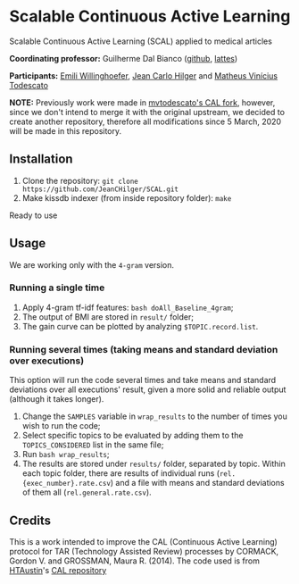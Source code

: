# Scalable Continuous Active Learning
Scalable Continuous Active Learning (SCAL) applied to medical articles

**Coordinating professor:** Guilherme Dal Bianco ([github](https://github.com/dbguilherme), [lattes]( http://lattes.cnpq.br/5152594034228273))

**Participants:** [Emili Willinghoefer](https://github.com/Emiliwillinghoefer), [Jean Carlo Hilger](https://github.com/jeanchilger) and [Matheus Vinícius Todescato](https://github.com/mvtodescato)

**NOTE:** Previously work were made in [mvtodescato's CAL fork](https://github.com/mvtodescato/CAL), however, since we don't intend to merge it with the original upstream, we decided to create another repository, therefore all modifications since 5 March, 2020 will be made in this repository.

## Installation

1. Clone the repository: `git clone https://github.com/JeanCHilger/SCAL.git`
2. Make kissdb indexer (from inside repository folder): `make`

Ready to use

## Usage

We are working only with the `4-gram` version.

### Running a single time
1. Apply 4-gram tf-idf features: `bash doAll_Baseline_4gram`;
2. The output of BMI are stored in `result/` folder;
3. The gain curve can be plotted by analyzing `$TOPIC.record.list`.

### Running several times (taking means and standard deviation over executions)
This option will run the code several times and take means and standard deviations over all executions' result, given a more solid and reliable output (although it takes longer).

1. Change the `SAMPLES` variable in `wrap_results` to the number of times you wish to run the code;
2. Select specific topics to be evaluated by adding them to the `TOPICS_CONSIDERED` list in the same file;
3. Run `bash wrap_results`;
4. The results are stored under `results/` folder, separated by topic. Within each topic folder, there are results of individual runs (`rel.{exec_number}.rate.csv`) and a file with means and standard deviations of them all (`rel.general.rate.csv`).

## Credits

This is a work intended to improve the CAL (Continuous Active Learning) protocol for TAR (Technology Assisted Review) processes by CORMACK, Gordon V. and GROSSMAN, Maura R. (2014). The code used is from [HTAustin](https://github.com/HTAustin)'s [CAL repository](https://github.com/HTAustin/CAL)

